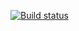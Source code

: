 [![Build status](https://ci.appveyor.com/api/projects/status/hu8j2896ikmkfhbh?svg=true)](https://ci.appveyor.com/project/AnnaPo-hub/pageobjecthomework)
